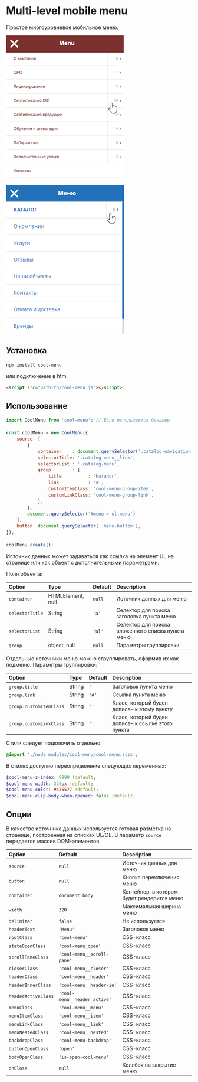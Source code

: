 # Multi-level mobile menu 

Простое многоуровневое мобильное меню.

![Скриншот](screen.png)
![Скриншот2](screen2.png)

## Установка

```
npm install cool-menu
```

или подключение в html

```html
<srcipt src="path-to/cool-menu.js"></script>
```

## Использование

```javascript
import CoolMenu from 'cool-menu'; // Если используется бандлер

const coolMenu = new CoolMenu({
    source: [
        {
            container    : document.querySelector('.catalog-navigation__dropdown > ul'),
            selectorTitle: '.catalog-menu__link',
            selectorList : '.catalog-menu',
            group        : {
                title          : 'Каталог',
                link           : '#',
                customItemClass: 'cool-menu-group-item',
                customLinkClass: 'cool-menu-group-link',
            },
        },
        document.querySelector('#menu > ul.menu')
    ],
    button: document.querySelector('.menu-button'),
});

coolMenu.create();
``` 

Источник данных может задаваться как ссылка на элемент UL на странице или как объект с дополнительными параметрами.

Поля объекта:

| Option | Type | Default | Description
|:---|:---|:---|:---|
| `container` | HTMLElement, null | `null` | Источник данных для меню
| `selectorTitle` | String | `'a'` | Селектор для поиска заголовка пункта меню
| `selectorList` | String | `'ul'` | Селектор для поиска вложенного списка пункта меню
| `group` | object, null| `null` | Параметры группировки

Отдельные источники меню можно сгруппировать, оформив их как подменю. Параметры группировки:

| Option | Type | Default | Description
|:---|:---|:---|:---|
| `group.title` | String | `''` | Заголовок пункта меню
| `group.link` | String | `'#'` | Ссылка пункта меню
| `group.customItemClass` | String | `''` | Класс, который буден дописан к этому пункту
| `group.customLinkClass` | String | `''` | Класс, который буден дописан к ссылке этого пункта

Стили следует подключить отдельно

```scss
@import './node_modules/cool-menu/cool-menu.scss';
```

В стилях доступно переопределение следующих переменных:

```scss
$cool-menu-z-index: 9999 !default;
$cool-menu-width: 320px !default;
$cool-menu-color: #475577 !default;
$cool-menu-clip-body-when-opened: false !default;
```

## Опции

В качестве источника данных используется готовая разметка на странице, построенная на списках UL/OL. В параметр `source` передается массив DOM-элементов.

| Option | Default | Description
|:---|:---|:---|
| `source` | `null` | Источник данных для меню
| `button` | `null` | Кнопка переключения меню
| `container` | `document.body` | Контейнер, в котором будет рендерится меню
| `width` | `320` | Максимальная ширина меню
| `delimiter` | `false` | Не используется
| `headerText` | `'Menu'` | Заголовок меню
| `rootClass` | `'cool-menu'` | CSS-класс
| `stateOpenClass` | `'cool-menu_open'` | CSS-класс
| `scrollPaneClass` | `'cool-menu__scroll-pane'` | CSS-класс
| `closerClass` | `'cool-menu__closer'` | CSS-класс
| `headerClass` | `'cool-menu__header'` | CSS-класс
| `headerInnerClass` | `'cool-menu__header-in'` | CSS-класс
| `headerActiveClass` | `'cool-menu__header_active'` | CSS-класс
| `menuClass` | `'cool-menu__menu'` | CSS-класс
| `menuItemClass` | `'cool-menu__item'` | CSS-класс
| `menuLinkClass` | `'cool-menu__link'` | CSS-класс
| `menuNestedClass` | `'cool-menu__nested'` | CSS-класс
| `backdropClass` | `'cool-menu-backdrop'` | CSS-класс
| `buttonOpenClass` | `'open'` | CSS-класс
| `bodyOpenClass` | `'is-open-cool-menu'` | CSS-класс
| `onClose` | `null` | Коллбэк на закрытие меню
